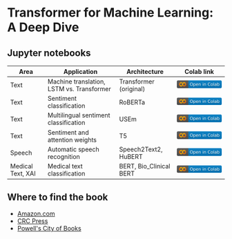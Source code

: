 # Transformer for Machine Learning: A Deep Dive

## Jupyter notebooks

| Area | Application | Architecture | Colab link|
|-|-|-|-|
| Text | Machine translation, LSTM vs. Transformer| Transformer (original) | [![](img/colab.svg)](https://githubtocolab.com/CRCTransformers/deepdive-book/blob/main/Chapter-2-Machine-Translation.ipynb) |
| Text | Sentiment classification | RoBERTa | [![](img/colab.svg)](https://githubtocolab.com/CRCTransformers/deepdive-book/blob/main/Chapter-3-RoBERTa_SentimentClassification.ipynb) |
| Text | Multilingual sentiment classification | USEm | [![](img/colab.svg)](https://githubtocolab.com/CRCTransformers/deepdive-book/blob/main/Chapter-4-multilingual-sentiment-classification-with-USEm.ipynb) |
| Text | Sentiment and attention weights | T5 | [![](img/colab.svg)](https://githubtocolab.com/CRCTransformers/deepdive-book/blob/main/Chapter-5-T5-sentiment-and-attention.ipynb) |
| Speech | Automatic speech recognition | Speech2Text2, HuBERT | [![](img/colab.svg)](https://githubtocolab.com/CRCTransformers/deepdive-book/blob/main/Chapter-6-Transformer-for-ASR.ipynb) |
| Medical Text, XAI | Medical text classification | BERT, Bio_Clinical BERT | [![](img/colab.svg)](https://githubtocolab.com/CRCTransformers/deepdive-book/blob/main/Chapter-7-Transformer-Classifier-Explainability.ipynb) |


## Where to find the book

- [Amazon.com](https://www.amazon.com/Transformers-Machine-Learning-Chapman-Recognition/dp/0367767341/ref=sr_1_1?crid=Q7TIWSB2UV5K&keywords=Transformers+for+Machine+Learning+A+Deep+Dive&qid=1651894879&sprefix=transformers+for+machine+learning+a+deep+dive%2Caps%2C284&sr=8-1)
- [CRC Press](https://www.routledge.com/Transformers-for-Machine-Learning-A-Deep-Dive/Kamath-Graham-Emara/p/book/9780367767341)
- [Powell's City of Books](https://www.powells.com/book/transformers-for-machine-learning-9780367767341)
